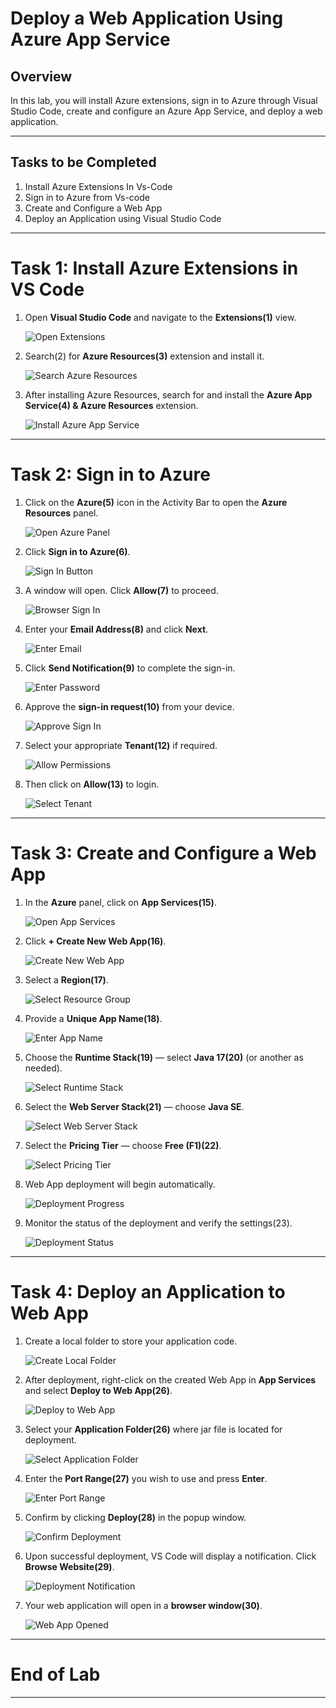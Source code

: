 # Deploy a Web Application Using Azure App Service

## Overview

In this lab, you will install Azure extensions, sign in to Azure through Visual Studio Code, create and configure an Azure App Service, and deploy a web application.

---

## Tasks to be Completed

1. Install Azure Extensions In Vs-Code
2. Sign in to Azure from Vs-code
3. Create and Configure a Web App
4. Deploy an Application using Visual Studio Code

---

# Task 1: Install Azure Extensions in VS Code

1. Open **Visual Studio Code** and navigate to the **Extensions(1)** view.

    ![Open Extensions](1.png)

2. Search(2) for **Azure Resources(3)** extension and install it.

    ![Search Azure Resources](2.png)

3. After installing Azure Resources, search for and install the **Azure App Service(4) & Azure Resources** extension.

    ![Install Azure App Service](3.png)

---

# Task 2: Sign in to Azure

1. Click on the **Azure(5)** icon in the Activity Bar to open the **Azure Resources** panel.

    ![Open Azure Panel](4.png)

2. Click **Sign in to Azure(6)**.

    ![Sign In Button](5.png)

3. A window will open. Click **Allow(7)** to proceed.

    ![Browser Sign In](6.png)

4. Enter your **Email Address(8)** and click **Next**.

    ![Enter Email](7.png)

5. Click **Send Notification(9)** to complete the sign-in.

    ![Enter Password](8.png)

6. Approve the **sign-in request(10)** from your device.

    ![Approve Sign In](9.png)

7. Select your appropriate **Tenant(12)** if required.

    ![Allow Permissions](10.png)

8. Then click on **Allow(13)** to login.

    ![Select Tenant](11.png)

---

# Task 3: Create and Configure a Web App

1. In the **Azure** panel, click on **App Services(15)**.

    ![Open App Services](12.png)

2. Click **+ Create New Web App(16)**.

    ![Create New Web App](13.png)

3. Select a **Region(17)**.

    ![Select Resource Group](14.png)

4. Provide a **Unique App Name(18)**.

    ![Enter App Name](15.png)

5. Choose the **Runtime Stack(19)** — select **Java 17(20)** (or another as needed).

    ![Select Runtime Stack](16.png)

6. Select the **Web Server Stack(21)** — choose **Java SE**.

    ![Select Web Server Stack](17.png)

7. Select the **Pricing Tier** — choose **Free (F1)(22)**.

    ![Select Pricing Tier](18.png)

8. Web App deployment will begin automatically.

    ![Deployment Progress](19.png)

9. Monitor the status of the deployment and verify the settings(23).

    ![Deployment Status](20.png)

---

# Task 4: Deploy an Application to Web App

1. Create a local folder to store your application code.

    ![Create Local Folder](22.png)

2. After deployment, right-click on the created Web App in **App Services** and select **Deploy to Web App(26)**.

    ![Deploy to Web App](23.png)

3. Select your **Application Folder(26)** where jar file is located for deployment.

    ![Select Application Folder](24.png)

4. Enter the **Port Range(27)** you wish to use and press **Enter**.

    ![Enter Port Range](25.png)

5. Confirm by clicking **Deploy(28)** in the popup window.

    ![Confirm Deployment](26.png)

6. Upon successful deployment, VS Code will display a notification. Click **Browse Website(29)**.

    ![Deployment Notification](27.png)

7. Your web application will open in a **browser window(30)**.

    ![Web App Opened](28.png)

---

# End of Lab

---
